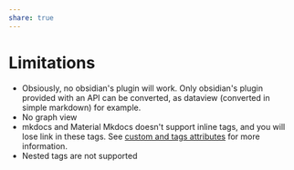 ```yaml
---
share: true
---
```


# Limitations
- Obsiously, no obsidian's plugin will work. Only obsidian's plugin provided with an API can be converted, as dataview (converted in simple markdown) for example.
- No graph view
- mkdocs and Material Mkdocs doesn't support inline tags, and you will lose link in these tags. See [custom and tags attributes](../Template/customization.md#custom-and-tags-attributes) for more information.
- Nested tags are not supported
